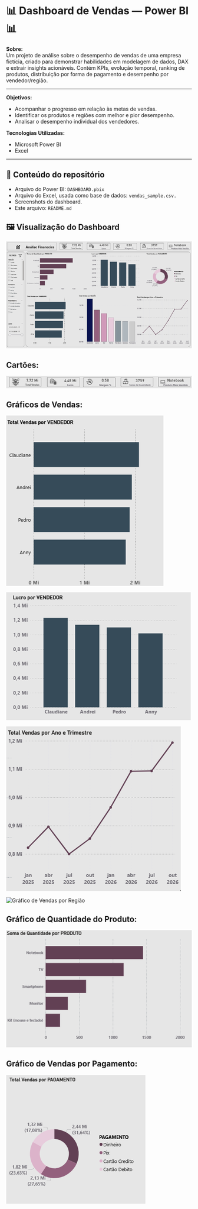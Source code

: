 # 📊 Dashboard de Vendas — Power BI 📊

**Sobre:**  
Um projeto de análise sobre o desempenho de vendas de uma empresa fictícia, criado para demonstrar habilidades em modelagem de dados, DAX e extrair insights acionáveis. Contém KPIs, evolução temporal, ranking de produtos, distribuição por forma de pagamento e desempenho por vendedor/região. 

---
**Objetivos:**
* Acompanhar o progresso em relação às metas de vendas.
* Identificar os produtos e regiões com melhor e pior desempenho.
* Analisar o desempenho individual dos vendedores.

**Tecnologias Utilizadas:**
* Microsoft Power BI
* Excel

---
## 🔎 Conteúdo do repositório
-  Arquivo do Power BI: `DASHBOARD.pbix`  
-  Arquivo do Excel, usada como base de dados: `vendas_sample.csv.` 
- Screenshots do dashboard.
- Este arquivo: `README.md` 

## 🖼️ Visualização do Dashboard
![Visão geral do dashboard](overview.png) 
## Cartões:
![Cartões](kips.png)
## Gráficos de Vendas:
![Gráfico de Vendas por Vendedor](TotaldeVendasporVendedor.png)

![Gráfico de Lucro por Vendedor](LucroporVendedor.png)

![Gráfico de Vendas Ano e Trimestre](TotalVendasporAnoeTrimestre.png)


![Gráfico de Vendas por Região](TotalVendasporRegião.png)
## Gráfico de Quantidade do Produto:
![Gráfico de Quantidade do Produto](Somadequantidadeporprodut.png)
## Gráfico de Vendas por Pagamento:
![Gráfico de Vendas por Pagamento](TotalVendasporPagamento.png)
